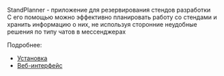 StandPlanner - приложение для резервирования стендов разработки  
С его помощью можно эффективно планировать работу со стендами и хранить информацию о них, не используя сторонние неудобные решения по типу чатов в мессенджерах


Подробнее:  
- [Установка](docs/installation.md)  
- [Веб-интерфейс](docs/web_ui.md)  
